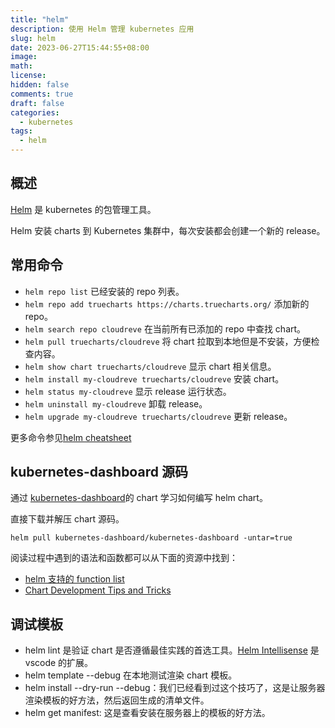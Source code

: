 ```yaml
---
title: "helm"
description: 使用 Helm 管理 kubernetes 应用
slug: helm
date: 2023-06-27T15:44:55+08:00
image:
math:
license:
hidden: false
comments: true
draft: false
categories:
  - kubernetes
tags:
  - helm
---
```


## 概述

[Helm](https://helm.sh/zh/) 是 kubernetes 的包管理工具。

Helm 安装 charts 到 Kubernetes 集群中，每次安装都会创建一个新的 release。

## 常用命令

- `helm repo list` 已经安装的 repo 列表。
- `helm repo add truecharts https://charts.truecharts.org/` 添加新的 repo。
- `helm search repo cloudreve` 在当前所有已添加的 repo 中查找 chart。
- `helm pull truecharts/cloudreve` 将 chart 拉取到本地但是不安装，方便检查内容。
- `helm show chart truecharts/cloudreve` 显示 chart 相关信息。
- `helm install my-cloudreve truecharts/cloudreve` 安装 chart。
- `helm status my-cloudreve` 显示 release 运行状态。
- `helm uninstall my-cloudreve` 卸载 release。
- `helm upgrade my-cloudreve truecharts/cloudreve` 更新 release。

更多命令参见[helm cheatsheet](https://helm.sh/docs/intro/cheatsheet/)

## kubernetes-dashboard 源码

通过 [kubernetes-dashboard](https://github.com/kubernetes/dashboard/tree/master/charts)的 chart 学习如何编写 helm chart。

直接下载并解压 chart 源码。

```shell
helm pull kubernetes-dashboard/kubernetes-dashboard -untar=true
```

阅读过程中遇到的语法和函数都可以从下面的资源中找到：

- [helm 支持的 function list](https://helm.sh/zh/docs/chart_template_guide/function_list/)
- [Chart Development Tips and Tricks](https://helm.sh/zh/docs/howto/charts_tips_and_tricks/)

## 调试模板

- helm lint 是验证 chart 是否遵循最佳实践的首选工具。[Helm Intellisense](https://marketplace.visualstudio.com/items?itemName=Tim-Koehler.helm-intellisense) 是 vscode 的扩展。
- helm template --debug 在本地测试渲染 chart 模板。
- helm install --dry-run --debug：我们已经看到过这个技巧了，这是让服务器渲染模板的好方法，然后返回生成的清单文件。
- helm get manifest: 这是查看安装在服务器上的模板的好方法。
